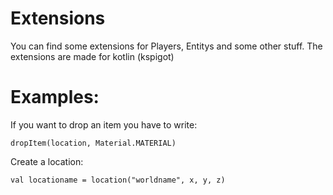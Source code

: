 # Extensions
You can find some extensions for Players, Entitys and some other stuff.
The extensions are made for kotlin (kspigot)

# Examples:
If you want to drop an item you have to write:

`
dropItem(location, Material.MATERIAL)
`


Create a location:

`
val locationame = location("worldname", x, y, z)
`
